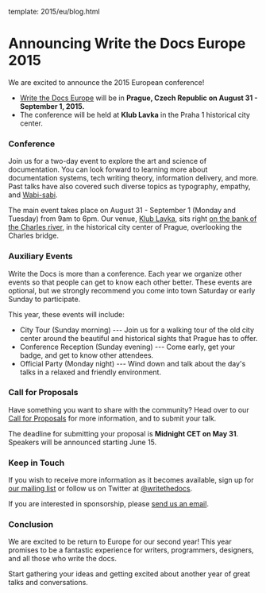 template: 2015/eu/blog.html

# Announcing Write the Docs Europe 2015

We are excited to announce the 2015 European conference!

* [Write the Docs Europe](http://www.writethedocs.org/conf/eu/2015/) will be 
in **Prague, Czech Republic on August 31 - September 1, 2015.**
* The conference will be held at **Klub Lavka** in the Praha 1 historical city center.

### Conference

Join us for a two-day event to explore the art and science of documentation.
You can look forward to learning more about documentation systems, tech writing theory, information delivery, and more.
Past talks have also covered such diverse topics as typography, empathy, and [Wabi-sabi][wabisabi].

The main event takes place on August 31 - September 1 (Monday and Tuesday) from 9am to 6pm.
Our venue, [Klub Lavka][klub-lavka], sits right [on the bank of the Charles river](https://goo.gl/maps/OHjne), in the historical city center of Prague, overlooking the Charles bridge.

### Auxiliary Events

Write the Docs is more than a conference.
Each year we organize other events so that people can get to know each other better.
These events are optional, but we strongly recommend you come into town Saturday or early Sunday to participate.

This year, these events will include:

* City Tour (Sunday morning) --- Join us for a walking tour of the old city center around the beautiful and historical sights that Prague has to offer.
* Conference Reception (Sunday evening) --- Come early, get your badge, and get to know other attendees.
* Official Party (Monday night) --- Wind down and talk about the day's talks in a relaxed and friendly environment.

### Call for Proposals

Have something you want to share with the community?  Head over to our
[Call for Proposals](/conf/eu/2015/cfp) for more information, and to submit your talk.

The deadline for submitting your proposal is **Midnight CET on May 31**.
Speakers will be announced starting June 15.

### Keep in Touch

If you wish to receive more information as it becomes available, sign up for [our mailing list][mailing-list] or follow us on Twitter at [@writethedocs][twitter].

If you are interested in sponsorship, please [send us an email][email-us].

### Conclusion

We are excited to be return to Europe for our second year!
This year promises to be a fantastic experience for writers, programmers, designers, and all those who write the docs.

Start gathering your ideas and getting excited about another year of great talks and conversations.


[wabisabi]: http://en.wikipedia.org/wiki/Wabi-sabi
[klub-lavka]: http://www.lavka.cz/en/
[twitter]: https://twitter.com/writethedocs
[mailing-list]: http://eepurl.com/I37rP
[email-us]: mailto:sponsorship@writethedocs.org

